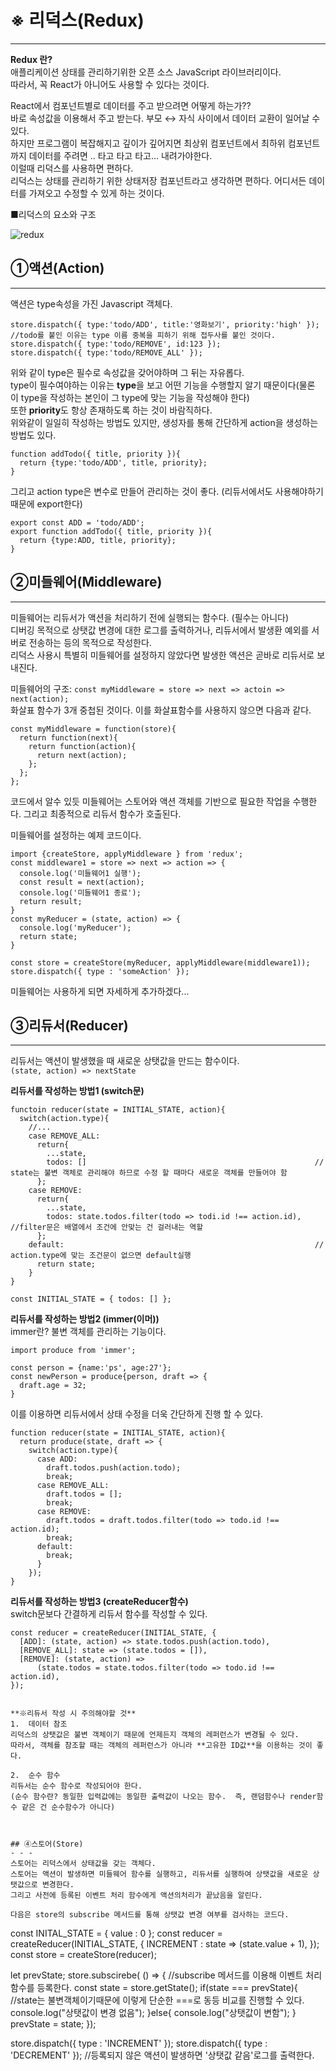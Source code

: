 # ※ 리덕스(Redux)  
- - - 
**Redux 란?**   
애플리케이션 상태를 관리하기위한 오픈 소스 JavaScript 라이브러리이다.   
따라서, 꼭 React가 아니어도 사용할 수 있다는 것이다.    

React에서 컴포넌트별로 데이터를 주고 받으려면 어떻게 하는가??   
바로 속성값을 이용해서 주고 받는다. 부모 ↔ 자식 사이에서 데이터 교환이 일어날 수 있다.   
하지만 프로그램이 복잡해지고 깊이가 깊어지면 최상위 컴포넌트에서 최하위 컴포넌트까지 데이터를 주려면 .. 타고 타고 타고... 내려가야한다.   
이럴때 리덕스를 사용하면 편하다.   
리덕스는 상태를 관리하기 위한 상태저장 컴포넌트라고 생각하면 편하다. 어디서든 데이터를 가져오고 수정할 수 있게 하는 것이다.   


■리덕스의 요소와 구조

![redux](https://user-images.githubusercontent.com/47100931/88456761-695b0380-cebb-11ea-956e-1977a387d5d2.png)



## ①액션(Action)
- - -
액션은 type속성을 가진 Javascript 객체다.    
```
store.dispatch({ type:'todo/ADD', title:'영화보기', priority:'high' });    //todo를 붙인 이유는 type 이름 중복을 피하기 위해 접두사를 붙인 것이다.
store.dispatch({ type:'todo/REMOVE', id:123 });
store.dispatch({ type:'todo/REMOVE_ALL' });
```
위와 같이 type은 필수로 속성값을 갖어야하며 그 뒤는 자유롭다.   
type이 필수여야하는 이유는 **type**을 보고 어떤 기능을 수행할지 알기 때문이다(물론 이 type을 작성하는 본인이 그 type에 맞는 기능을 작성해야 한다)   
또한 **priority**도 항상 존재하도록 하는 것이 바람직하다.   
위와같이 일일히 작성하는 방법도 있지만, 생성자를 통해 간단하게 action을 생성하는 방법도 있다.   
```
function addTodo({ title, priority }){
  return {type:'todo/ADD', title, priority};
}
```
그리고 action type은 변수로 만들어 관리하는 것이 좋다. (리듀서에서도 사용해야하기 때문에 export한다)     
```
export const ADD = 'todo/ADD';   
export function addTodo({ title, priority }){
  return {type:ADD, title, priority};
}
```


## ②미들웨어(Middleware)
- - -
미들웨어는 리듀서가 액션을 처리하기 전에 실행되는 함수다. (필수는 아니다)   
디버깅 목적으로 상탯값 변경에 대한 로그를 출력하거나, 리듀서에서 발생환 예외를 서버로 전송하는 등의 목적으로 작성한다.   
리덕스 사용시 특별히 미들웨어를 설정하지 않았다면 발생한 액션은 곧바로 리듀서로 보내진다.   

미들웨어의 구조: ```const myMiddleware = store => next => actoin => next(action);```    
화살표 함수가 3개 중첩된 것이다. 이를 화살표함수를 사용하지 않으면 다음과 같다.   
```
const myMiddleware = function(store){
  return function(next){
    return function(action){
      return next(action);
    };
  };
};
```
코드에서 알수 있듯 미들웨어는 스토어와 액션 객체를 기반으로 필요한 작업을 수행한다. 그리고 최종적으로 리듀서 함수가 호출된다.   

미들웨어를 설정하는 예제 코드이다.   
```
import {createStore, applyMiddleware } from 'redux';
const middleware1 = store => next => action => {
  console.log('미들웨어1 실행');
  const result = next(action);
  console.log('미들웨어1 종료');
  return result;
}
const myReducer = (state, action) => {
  console.log('myReducer');
  return state;
}

const store = createStore(myReducer, applyMiddleware(middleware1));
store.dispatch({ type : 'someAction' });
```

미들웨어는 사용하게 되면 자세하게 추가하겠다...    

## ③리듀서(Reducer)
- - -
리듀서는 액션이 발생했을 때 새로운 상탯값을 만드는 함수이다.   
```(state, action) => nextState``` 

**리듀서를 작성하는 방법1 (switch문)**  
```
functoin reducer(state = INITIAL_STATE, action){
  switch(action.type){
    //...
    case REMOVE_ALL:
      return{
        ...state,
        todos: []                                                   // state는 불변 객체로 관리해야 하므로 수정 할 때마다 새로운 객체를 만들어야 함
      };
    case REMOVE:
      return{
        ...state,
        todos: state.todos.filter(todo => todi.id !== action.id),   //filter문은 배열에서 조건에 안맞는 건 걸러내는 역할
      };
    default:                                                        // action.type에 맞는 조건문이 없으면 default실행
      return state;
    }
}

const INITIAL_STATE = { todos: [] };
```


**리듀서를 작성하는 방법2 (immer(이머))**   
immer란? 불변 객체를 관리하는 기능이다.   
```
import produce from 'immer';

const person = {name:'ps', age:27'};
const newPerson = produce{person, draft => {
  draft.age = 32;
}
```
이를 이용하면 리듀서에서 상태 수정을 더욱 간단하게 진행 할 수 있다.   

```
function reducer(state = INITIAL_STATE, action){
  return produce(state, draft => {                                      
    switch(action.type){
      case ADD:
        draft.todos.push(action.todo);
        break;
      case REMOVE_ALL:
        draft.todos = [];
        break;
      case REMOVE:
        draft.todos = draft.todos.filter(todo => todo.id !== action.id);
        break;
      default:
        break;
      }
    });
}
```


**리듀서를 작성하는 방법3 (createReducer함수)**    
switch문보다 간결하게 리듀서 함수를 작성할 수 있다.   
```
const reducer = createReducer(INITIAL_STATE, {
  [ADD]: (state, action) => state.todos.push(action.todo),
  [REMOVE_ALL]: state => (state.todos = []),
  [REMOVE]: (state, action) =>
      (state.todos = state.todos.filter(todo => todo.id !== action.id),
});
```



```

**※리듀서 작성 시 주의해야할 것**
1.  데이터 참조   
리덕스의 상탯값은 불변 객체이기 때문에 언제든지 객체의 레퍼런스가 변경될 수 있다.   
따라서, 객체를 참조할 때는 객체의 레퍼런스가 아니라 **고유한 ID값**을 이용하는 것이 좋다.

2.  순수 함수   
리듀서는 순수 함수로 작성되어야 한다. 
(순수 함수란? 동일한 입력값에는 동일한 출력값이 나오는 함수.  즉, 랜덤함수나 render함수 같은 건 순수함수가 아니다)   



## ④스토어(Store)   
- - -
스토어는 리덕스에서 상태값을 갖는 객체다.   
스토어는 액션이 발생하면 미들웨어 함수를 실행하고, 리듀서를 실행하여 상탯값을 새로운 상탯값으로 변경한다.   
그리고 사전에 등록된 이벤트 처리 함수에게 액션의처리가 끝났음을 알린다.   

다음은 store의 subscribe 메서드를 통해 상탯값 변경 여부를 검사하는 코드다.   
```
const INITAL_STATE = { value : 0 };
const reducer = createReducer(INITIAL_STATE, {
  INCREMENT : state => (state.value + 1),
});
const store = createStore(reducer);

let prevState;
store.subscirebe( () => {               //subscribe 메서드를 이용해 이벤트 처리 함수를 등록한다.
  const state = store.getState();
  if(state === prevState){              //state는 불변객체이기때문에 이렇게 단순한 ===로 동등 비교를 진행할 수 있다.
    console.log("상탯값이 변경 없음");
  }else{
    console.log("상탯값이 변함");
  }
  prevState = state;
});

store.dispatch({ type : 'INCREMENT' });
store.dispatch({ type : 'DECREMENT' }); //등록되지 않은 액션이 발생하면 '상탯값 같음'로그를 출력한다.   
```   




